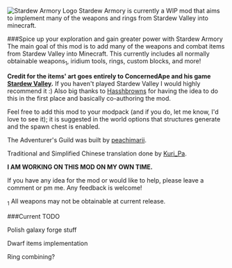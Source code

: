 
![Stardew Armory Logo]()
Stardew Armory is currently a WIP mod that aims to implement many of the weapons and rings from Stardew Valley into minecraft.

###Spice up your exploration and gain greater power with Stardew Armory
The main goal of this mod is to add many of the weapons and combat items from Stardew Valley into Minecraft. This currently includes all normally obtainable weapons<sub>1</sub>, iridium tools, rings, custom blocks, and more!

**Credit for the items' art goes entirely to ConcernedApe and his game [Stardew Valley](https://www.stardewvalley.net/).** If you haven't played Stardew Valley I would highly recommend it :) Also big thanks to [Hasshbrowns](https://www.curseforge.com/members/hasshbrowns/projects) for having the idea to do this in the first place and basically co-authoring the mod.

Feel free to add this mod to your modpack (and if you do, let me know, I'd love to see it); it is suggested in the world options that structures generate and the spawn chest is enabled.

The Adventurer's Guild was built by [peachimarii](https://www.curseforge.com/members/peachimarii/projects).

Traditional and Simplified Chinese translation done by [Kuri_Pa](https://www.curseforge.com/members/kuri_pa/projects).

**I AM WORKING ON THIS MOD ON MY OWN TIME.**

If you have any idea for the mod or would like to help, please leave a comment or pm me. Any feedback is welcome!

<sub>1</sub> All weapons may not be obtainable at current release.

###Current TODO

Polish galaxy forge stuff

Dwarf items implementation

Ring combining?